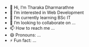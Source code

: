 - 👋 Hi, I’m Tharaka Dharmarathne
- 👀 I’m interested in Web Development
- 🌱 I’m currently learning BSc IT
- 💞️ I’m looking to collaborate on ...
- 📫 How to reach me ...
- 😄 Pronouns: ...
- ⚡ Fun fact: ...

<!---
tharu47/tharu47 is a ✨ special ✨ repository because its `README.md` (this file) appears on your GitHub profile.
You can click the Preview link to take a look at your changes.
--->
